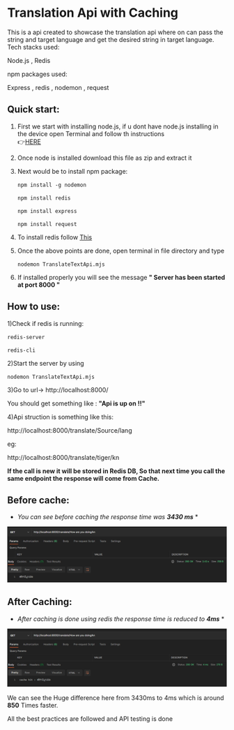# Translation Api with Caching

This is a api created to showcase the translation api where on can pass the string and target language and get the desired string in target language.
Tech stacks used:

Node.js , Redis

npm packages used:

Express , redis , nodemon , request

Quick start:
-----------
1) First we start with installing node.js, if u dont have node.js installing in the device open Terminal and follow th instructions  
👉[HERE](https://phoenixnap.com/kb/install-node-js-npm-on-windows) 

2) Once node is installed download this file as zip and extract it
3) Next would be to install npm package:

   ```
   npm install -g nodemon
   ```
   ```
   npm install redis
   ```
    ```
   npm install express
   ```
    ```
   npm install request
   ```
4) To install redis follow [This](https://dev.to/divshekhar/how-to-install-redis-on-windows-10-3e99)

5) Once the above points are done, open terminal in file directory and type 

   ```
   nodemon TranslateTextApi.mjs
   ```
   
6) If installed properly you will see the message 
  **" Server has been started at port 8000 "**
  
  
How to use:
-------------

1)Check  if redis is running:

   ```
   redis-server
   ```
   
   ```
   redis-cli
   ```
2)Start the server by using 
 
   ``` 
   nodemon TranslateTextApi.mjs
   ```
   
3)Go to url-> http://localhost:8000/

   You should get something like : **"Api is up on !!"**

4)Api struction is something like this:

 http://localhost:8000/translate/Source/lang
 
 eg:
 
  http://localhost:8000/translate/tiger/kn

   **If the call is new it will be stored in Redis DB, So that next time you call the same endpoint the response will come from Cache.**

Before cache:
--------------
* *You can see before caching the response time was **3430 ms*** *

![alt text](https://github.com/Raogurucharan/TranslateTextApi/blob/main/BeforeCacheHit.png)


After Caching:
---------------
* *After caching is done using redis the response time is reduced to **4ms*** *
 
![alt text](https://github.com/Raogurucharan/TranslateTextApi/blob/main/AfterCacheHit.png)



We can see the Huge difference here from 3430ms to 4ms which is around **850** Times faster.

All the best practices are followed and API testing is done
